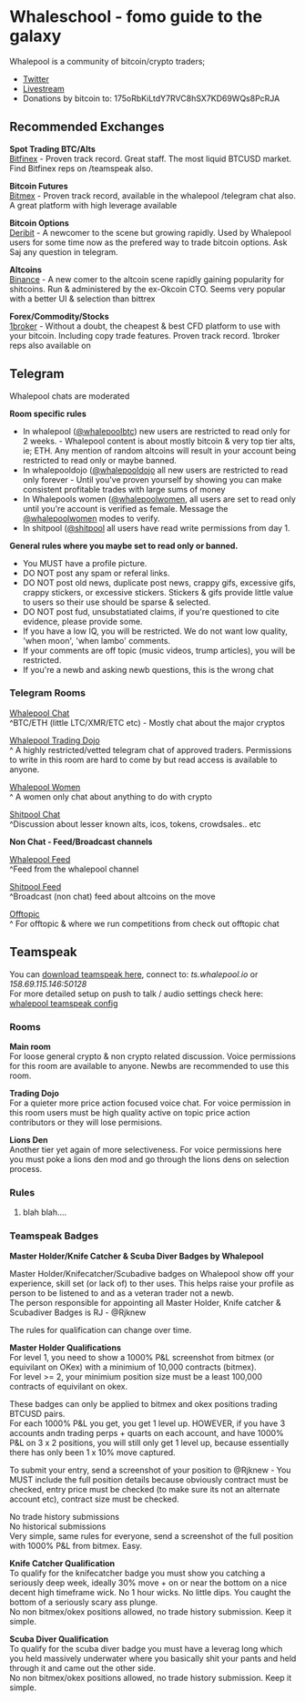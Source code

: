 # Whaleschool - fomo guide to the galaxy    

Whalepool is a community of bitcoin/crypto traders;   

* [Twitter](https://twitter.com/whalepool)  
* [Livestream](http://livestream.whalepool.io)  
* Donations by bitcoin to: 175oRbKiLtdY7RVC8hSX7KD69WQs8PcRJA  
  
## Recommended Exchanges  
**Spot Trading BTC/Alts**  
[Bitfinex](http://bitfinex.whalepool.io/) - Proven track record. Great staff. The most liquid BTCUSD market. Find Bitfinex reps on /teamspeak also.
  
**Bitcoin Futures**  
[Bitmex](http://bitmex.whalepool.io/) - Proven track record, available in the whalepool /telegram chat also. A great platform with high leverage available  
  
**Bitcoin Options**  
[Deribit](http://derbit.whalepool.io/) - A newcomer to the scene but growing rapidly. Used by Whalepool users for some time now as the prefered way to trade bitcoin options.  Ask Saj any question in telegram.  
  
**Altcoins**  
[Binance](http://binance.whalepool.io/) - A new comer to the altcoin scene rapidly gaining popularity for shitcoins. Run & administered by the ex-Okcoin CTO. Seems very popular with a better UI & selection than bittrex    
  
**Forex/Commodity/Stocks**    
[1broker](http://1broker.whalepool.io/) - Without a doubt, the cheapest & best CFD platform to use with your bitcoin. Including copy trade features. Proven track record. 1broker reps also available on  
   

## Telegram
Whalepool chats are moderated  
  
**Room specific rules**
* In whalepool ([@whalepoolbtc](https://t.me/whalepoolbtc)) new users are restricted to read only for 2 weeks. - Whalepool content is about mostly bitcoin & very top tier alts, ie; ETH. Any mention of random altcoins will result in your account being restricted to read only or maybe banned.
* In whalepooldojo ([@whalepooldojo]((https://t.me/@whalepooldojo)) all new users are restricted to read only forever - Until you've proven yourself by showing you can make consistent profitable trades with large sums of money
* In Whalepools women ([@whalepoolwomen]((https://t.me/whalepoolwomen)), all users are set to read only until you're account is verified as female. Message the [@whalepoolwomen](https://t.me/whalepoolwomen) modes to verify.
* In shitpool ([@shitpool]((https://t.me/shitpool)) all users have read write permissions from day 1.

**General rules where you maybe set to read only or banned.** 
* You MUST have a profile picture.
* DO NOT post any spam or referal links.
* DO NOT post old news, duplicate post news, crappy gifs, excessive gifs, crappy stickers, or excessive stickers. Stickers & gifs provide little value to users so their use should be sparse & selected.
* DO NOT post fud, unsubstatiated claims, if you're questioned to cite evidence, please provide some. 
* If you have a low IQ, you will be restricted. We do not want low quality, 'when moon', 'when lambo' comments.
* If your comments are off topic (music videos, trump articles), you will be restricted.
* If you're a newb and asking newb questions, this is the wrong chat 

### Telegram Rooms  
  
[Whalepool Chat](https://t.me/whalepoolbtc)  
^BTC/ETH (little LTC/XMR/ETC etc) - Mostly chat about the major cryptos  
  
[Whalepool Trading Dojo](https://t.me/whalepooldojo)    
^ A highly restricted/vetted telegram chat of approved traders. Permissions to write in this room are hard to come by but read access is available to anyone.  
  
[Whalepool Women](https://t.me/whalepoolwomen)  
^ A women only chat about anything to do with crypto  

[Shitpool Chat](https://t.me/shitpool)  
^Discussion about lesser known alts, icos, tokens, crowdsales.. etc  
  
**Non Chat - Feed/Broadcast channels**  
  
[Whalepool Feed](https://t.me/whalepoolbtcfeed)   
^Feed from the whalepool channel   

[Shitpool Feed](https://t.me/shitcoincharts)  
^Broadcast (non chat) feed about altcoins on the move  

[Offtopic](https://t.me/whalepoolofftopic)  
^ For offtopic & where we run competitions from check out offtopic chat    
  

## Teamspeak
  
You can [download teamspeak here](https://www.teamspeak.com/downloads), connect to: *ts.whalepool.io* or *158.69.115.146:50128*   
For more detailed setup on push to talk / audio settings check here: [whalepool teamspeak config](https://whalepool.io/connect/teamspeak)  

### Rooms 

**Main room**  
For loose general crypto & non crypto related discussion. 
Voice permissions for this room are available to anyone. Newbs are recommended to use this room. 
  
**Trading Dojo**  
For a quieter more price action focused voice chat. 
For voice permission in this room users must be high quality active on topic price action contributors or they will lose permisions.
  
**Lions Den**  
Another tier yet again of more selectiveness. For voice permissions here you must poke a lions den mod and go through the lions dens on selection process.
   
 ### Rules

1.  blah blah....

### Teamspeak Badges  

**Master Holder/Knife Catcher & Scuba Diver Badges by Whalepool**  
  
Master Holder/Knifecatcher/Scubadive badges on Whalepool show off your experience, skill set (or lack of) to ther uses. This helps raise your profile as person to be listened to and as a veteran trader not a newb.    
The person responsible for appointing all Master Holder, Knife catcher & Scubadiver Badges is RJ - @Rjknew    
    
The rules for qualification can change over time.    
    
**Master Holder Qualifications**  
For level 1, you need to show a 1000% P&L screenshot from bitmex (or equivilant on OKex) with a minimium of 10,000 contracts (bitmex).  
For level >= 2, your minimium position size must be a least 100,000 contracts of equivilant on okex.    

These badges can only be applied to bitmex and okex positions trading BTCUSD pairs.   
For each 1000% P&L you get, you get 1 level up. HOWEVER, if you have 3 accounts andn trading perps + quarts on each account, and have 1000% P&L on 3 x 2 positions, you will still only get 1 level up, because essentially there has only been 1 x 10% move captured.    
    
To submit your entry, send a screenshot of your position to @Rjknew - You MUST include the full position details because obviously contract must be checked, entry price must be checked (to make sure its not an alternate account etc), contract size must be checked.  
  
No trade history submissions  
No historical submissions  
Very simple, same rules for everyone, send a screenshot of the full position with 1000% P&L from bitmex. Easy.    
    
**Knife Catcher Qualification**  
To qualify for the knifecatcher badge you must show you catching a seriously deep week, ideally 30% move + on or near the bottom on a nice decent high timeframe wick. No 1 hour wicks. No little dips. You caught the bottom of a seriously scary ass plunge.     
No non bitmex/okex positions allowed, no trade history submission. Keep it simple.  
    
**Scuba Diver Qualification**  
To qualify for the scuba diver badge you must have a leverag long which you held massively underwater where you basically shit your pants and held through it and came out the other side.   
No non bitmex/okex positions allowed, no trade history submission. Keep it simple.  
   

